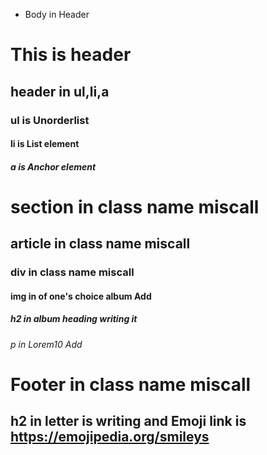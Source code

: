 * Body in Header
# This is header 
## header in ul,li,a
### ul is Unorderlist
#### li is List element
##### a is Anchor element


# section in class name miscall
## article in class name miscall
### div in class name miscall
#### img in of one's choice album Add
##### h2 in album heading writing it
###### p in Lorem10 Add

# Footer in class name miscall
## h2 in letter is writing and Emoji link is https://emojipedia.org/smileys

